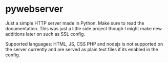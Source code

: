 # pywebserver
Just a simple HTTP server made in Python.
Make sure to read the documentation.
This was just a little side project though I might make new additions later on such as SSL config.

Supported languages: HTML, JS, CSS
PHP and nodejs is not supported on the server currently and are served as plain text files if its enabled in the config.
